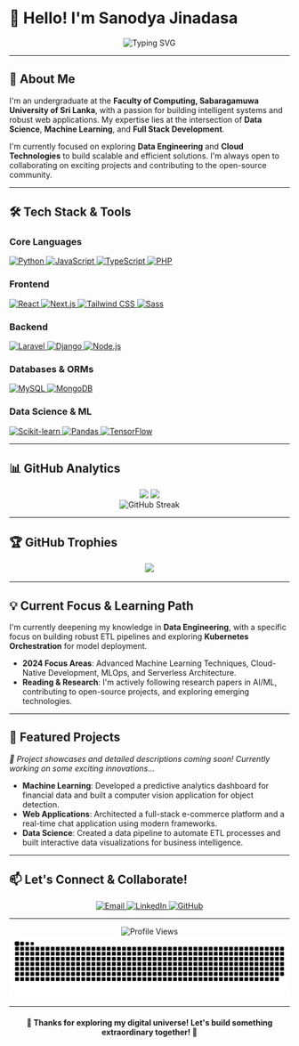 
# 👋 Hello! I'm Sanodya Jinadasa

<div align="center">
  <img src="https://readme-typing-svg.herokuapp.com?font=Fira+Code&weight=600&size=28&pause=1000&color=00D4FF&center=true&vCenter=true&width=600&lines=Data+Scientist+%7C+ML+Engineer;Full+Stack+Developer;Always+Learning+New+Technologies" alt="Typing SVG" />
</div>

---

## 🚀 About Me

I'm an undergraduate at the **Faculty of Computing, Sabaragamuwa University of Sri Lanka**, with a passion for building intelligent systems and robust web applications. My expertise lies at the intersection of **Data Science**, **Machine Learning**, and **Full Stack Development**.

I'm currently focused on exploring **Data Engineering** and **Cloud Technologies** to build scalable and efficient solutions. I'm always open to collaborating on exciting projects and contributing to the open-source community.

---

## 🛠️ Tech Stack & Tools

### **Core Languages**
<p align="left">
  <a href="#">
    <img src="https://img.shields.io/badge/Python-3670A0?style=for-the-badge&logo=python&logoColor=ffdd54" alt="Python" />
  </a>
  <a href="#">
    <img src="https://img.shields.io/badge/JavaScript-F7DF1E?style=for-the-badge&logo=javascript&logoColor=black" alt="JavaScript" />
  </a>
  <a href="#">
    <img src="https://img.shields.io/badge/TypeScript-007ACC?style=for-the-badge&logo=typescript&logoColor=white" alt="TypeScript" />
  </a>
  <a href="#">
    <img src="https://img.shields.io/badge/PHP-777BB4?style=for-the-badge&logo=php&logoColor=white" alt="PHP" />
  </a>
</p>

### **Frontend**
<p align="left">
  <a href="#">
    <img src="https://img.shields.io/badge/React-20232A?style=for-the-badge&logo=react&logoColor=61DAFB" alt="React" />
  </a>
  <a href="#">
    <img src="https://img.shields.io/badge/Next.js-000000?style=for-the-badge&logo=next.js&logoColor=white" alt="Next.js" />
  </a>
  <a href="#">
    <img src="https://img.shields.io/badge/Tailwind_CSS-38B2AC?style=for-the-badge&logo=tailwind-css&logoColor=white" alt="Tailwind CSS" />
  </a>
  <a href="#">
    <img src="https://img.shields.io/badge/Sass-CC6699?style=for-the-badge&logo=sass&logoColor=white" alt="Sass" />
  </a>
</p>

### **Backend**
<p align="left">
  <a href="#">
    <img src="https://img.shields.io/badge/Laravel-FF2D20?style=for-the-badge&logo=laravel&logoColor=white" alt="Laravel" />
  </a>
  <a href="#">
    <img src="https://img.shields.io/badge/Django-092E20?style=for-the-badge&logo=django&logoColor=green" alt="Django" />
  </a>
  <a href="#">
    <img src="https://img.shields.io/badge/Node.js-339933?style=for-the-badge&logo=nodedotjs&logoColor=white" alt="Node.js" />
  </a>
</p>

### **Databases & ORMs**
<p align="left">
  <a href="#">
    <img src="https://img.shields.io/badge/MySQL-005C84?style=for-the-badge&logo=mysql&logoColor=white" alt="MySQL" />
  </a>
  <a href="#">
    <img src="https://img.shields.io/badge/MongoDB-47A248?style=for-the-badge&logo=mongodb&logoColor=white" alt="MongoDB" />
  </a>
</p>

### **Data Science & ML**
<p align="left">
  <a href="#">
    <img src="https://img.shields.io/badge/scikit--learn-F7931E?style=for-the-badge&logo=scikit-learn&logoColor=white" alt="Scikit-learn" />
  </a>
  <a href="#">
    <img src="https://img.shields.io/badge/Pandas-150458?style=for-the-badge&logo=pandas&logoColor=white" alt="Pandas" />
  </a>
  <a href="#">
    <img src="https://img.shields.io/badge/TensorFlow-FF6F00?style=for-the-badge&logo=tensorflow&logoColor=white" alt="TensorFlow" />
  </a>
</p>



---

## 📊 GitHub Analytics

<div align="center">
  <img height="180em" src="https://github-readme-stats.vercel.app/api?username=sanodyaJinadasa&show_icons=true&theme=tokyonight&include_all_commits=true&count_private=true"/>
  <img height="180em" src="https://github-readme-stats.vercel.app/api/top-langs/?username=sanodyaJinadasa&layout=compact&langs_count=8&theme=tokyonight"/>
</div>

<div align="center">
  <img src="https://github-readme-streak-stats.herokuapp.com/?user=sanodyaJinadasa&theme=tokyonight" alt="GitHub Streak" />
</div>

---

## 🏆 GitHub Trophies

<div align="center">
  <img src="https://github-profile-trophy.vercel.app/?username=sanodyaJinadasa&theme=tokyonight&no-frame=false&no-bg=true&margin-w=4" />
</div>

---

## 💡 Current Focus & Learning Path

I'm currently deepening my knowledge in **Data Engineering**, with a specific focus on building robust ETL pipelines and exploring **Kubernetes Orchestration** for model deployment.

* **2024 Focus Areas**: Advanced Machine Learning Techniques, Cloud-Native Development, MLOps, and Serverless Architecture.
* **Reading & Research**: I'm actively following research papers in AI/ML, contributing to open-source projects, and exploring emerging technologies.

---

## 🎯 Featured Projects

*🚧 Project showcases and detailed descriptions coming soon! Currently working on some exciting innovations...*

* **Machine Learning**: Developed a predictive analytics dashboard for financial data and built a computer vision application for object detection.
* **Web Applications**: Architected a full-stack e-commerce platform and a real-time chat application using modern frameworks.
* **Data Science**: Created a data pipeline to automate ETL processes and built interactive data visualizations for business intelligence.

---

## 📫 Let's Connect & Collaborate!

<div align="center">
  <a href="mailto:sanodyaj@gmail.com">
    <img src="https://img.shields.io/badge/Email-D14836?style=for-the-badge&logo=gmail&logoColor=white" alt="Email" />
  </a>
  <a href="https://www.linkedin.com/in/your-link/](https://www.linkedin.com/in/sanodyavjinadasa/">
    <img src="https://img.shields.io/badge/LinkedIn-0077B5?style=for-the-badge&logo=linkedin&logoColor=white" alt="LinkedIn" />
  </a>
  <a href="https://github.com/sanodyaJinadasa">
    <img src="https://img.shields.io/badge/GitHub-100000?style=for-the-badge&logo=github&logoColor=white" alt="GitHub" />
  </a>
</div>

---

<div align="center">
  <img src="https://komarev.com/ghpvc/?username=sanodyaJinadasa&label=Profile%20views&color=0e75b6&style=flat" alt="Profile Views" />
</div>

<div align="center">
  <img src="https://raw.githubusercontent.com/Platane/snk/output/github-contribution-grid-snake.svg" alt="Snake animation" />
</div>

---

<div align="center">
  <h4>💫 Thanks for exploring my digital universe! Let's build something extraordinary together! 💫</h4>
</div>
